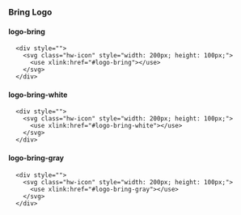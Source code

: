 ### Bring Logo

#### logo-bring
```html|span-3,plain,light,noSource
  <div style="">
    <svg class="hw-icon" style="width: 200px; height: 100px;">
      <use xlink:href="#logo-bring"></use>
    </svg>
  </div>
```

#### logo-bring-white
```html|span-3,plain,dark,noSource
  <div style="">
    <svg class="hw-icon" style="width: 200px; height: 100px;">
      <use xlink:href="#logo-bring-white"></use>
    </svg>
  </div>
```

#### logo-bring-gray
```html|span-3,plain,light,noSource
  <div style="">
    <svg class="hw-icon" style="width: 200px; height: 100px;">
      <use xlink:href="#logo-bring-gray"></use>
    </svg>
  </div>
```
